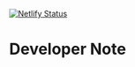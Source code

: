 
[![Netlify Status](https://api.netlify.com/api/v1/badges/6572255a-fdae-4aa5-a92b-b06de0310ab0/deploy-status)](https://app.netlify.com/sites/zhresearches/deploys)
# Developer Note



